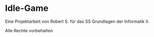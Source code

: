 # Idle-Game
 
 Eine Projektarbeit von Robert S. für das SS Grundlagen der Informatik II.
 
 Alle Rechte vorbehalten
